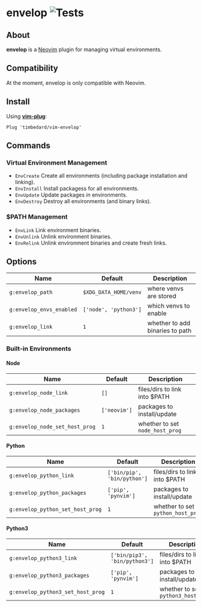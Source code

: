 # envelop ![Tests](https://github.com/timbedard/vim-envelop/workflows/Test/badge.svg)

## About

**envelop** is a [Neovim](https://github.com/neovim/neovim) plugin for managing virtual environments.

## Compatibility

At the moment, envelop is only compatible with Neovim.

## Install

Using [**vim-plug**](https://github.com/junegunn/vim-plug):

`Plug 'timbedard/vim-envelop'`

## Commands

### Virtual Environment Management

- `EnvCreate` Create all environments (including package installation and linking).
- `EnvInstall` Install packagess for all environments.
- `EnvUpdate`  Update packages in environments.
- `EnvDestroy` Destroy all environments (and binary links).

### $PATH Management

- `EnvLink` Link environment binaries.
- `EnvUnlink` Unlink environment binaries.
- `EnvRelink` Unlink environment binaries and create fresh links.

## Options

|Name|Default|Description|
|-|-|-|
|`g:envelop_path`|`$XDG_DATA_HOME/venv`|where venvs are stored|
|`g:envelop_envs_enabled`|`['node', 'python3']`|which venvs to enable|
|`g:envelop_link`|`1`|whether to add binaries to path|

### Built-in Environments

#### Node

|Name|Default|Description|
|-|-|-|
|`g:envelop_node_link`|`[]`|files/dirs to link into $PATH|
|`g:envelop_node_packages`|`['neovim']`|packages to install/update|
|`g:envelop_node_set_host_prog`|`1`|whether to set `node_host_prog`|

#### Python

|Name|Default|Description|
|-|-|-|
|`g:envelop_python_link`|`['bin/pip', 'bin/python']`|files/dirs to link into $PATH|
|`g:envelop_python_packages`|`['pip', 'pynvim']`|packages to install/update|
|`g:envelop_python_set_host_prog`|`1`|whether to set `python_host_prog`|

#### Python3

|Name|Default|Description|
|-|-|-|
|`g:envelop_python3_link`|`['bin/pip3', 'bin/python3']`|files/dirs to link into $PATH|
|`g:envelop_python3_packages`|`['pip', 'pynvim']`|packages to install/update|
|`g:envelop_python3_set_host_prog`|`1`|whether to set `python3_host_prog`|
